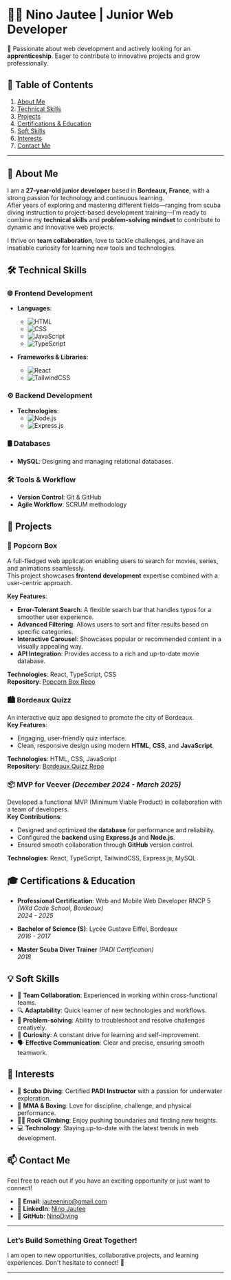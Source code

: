 # 👨‍💻 Nino Jautee | Junior Web Developer

🚀 Passionate about web development and actively looking for an **apprenticeship**. Eager to contribute to innovative projects and grow professionally.

## 📖 **Table of Contents**
1. [About Me](#-about-me)
2. [Technical Skills](#-technical-skills)
3. [Projects](#-projects)
4. [Certifications & Education](#-certifications--education)
5. [Soft Skills](#-soft-skills)
6. [Interests](#-interests)
7. [Contact Me](#-contact-me)

---

## 🚀 **About Me**

I am a **27-year-old junior developer** based in **Bordeaux, France**, with a strong passion for technology and continuous learning.  
After years of exploring and mastering different fields—ranging from scuba diving instruction to project-based development training—I'm ready to combine my **technical skills** and **problem-solving mindset** to contribute to dynamic and innovative web projects.  

I thrive on **team collaboration**, love to tackle challenges, and have an insatiable curiosity for learning new tools and technologies.

## 🛠 **Technical Skills**

### 🌐 **Frontend Development**
- **Languages**:
  - ![HTML](https://img.shields.io/badge/HTML5-000000?style=flat&logo=html5&logoColor=orange)
  - ![CSS](https://img.shields.io/badge/CSS3-000000?style=flat&logo=css3&logoColor=blue)
  - ![JavaScript](https://img.shields.io/badge/JavaScript-000000?style=flat&logo=javascript&logoColor=yellow)
  - ![TypeScript](https://img.shields.io/badge/TypeScript-000000?style=flat&logo=typescript&logoColor=blue)

- **Frameworks & Libraries**:
  - ![React](https://img.shields.io/badge/React-000000?style=flat&logo=react&logoColor=cyan)
  - ![TailwindCSS](https://img.shields.io/badge/TailwindCSS-000000?style=flat&logo=tailwindcss&logoColor=blue)

### ⚙️ **Backend Development**
- **Technologies**:
  - ![Node.js](https://img.shields.io/badge/Node.js-000000?style=flat&logo=node.js&logoColor=green)
  - ![Express.js](https://img.shields.io/badge/Express.js-000000?style=flat&logo=express&logoColor=white)

### 🛢 **Databases**
- **MySQL**: Designing and managing relational databases.

### 🛠 **Tools & Workflow**
- **Version Control**: Git & GitHub
- **Agile Workflow**: SCRUM methodology

## 💼 **Projects**

### 🎥 **Popcorn Box**
A full-fledged web application enabling users to search for movies, series, and animations seamlessly.  
This project showcases **frontend development** expertise combined with a user-centric approach.

**Key Features**:
- **Error-Tolerant Search**: A flexible search bar that handles typos for a smoother user experience.
- **Advanced Filtering**: Allows users to sort and filter results based on specific categories.
- **Interactive Carousel**: Showcases popular or recommended content in a visually appealing way.
- **API Integration**: Provides access to a rich and up-to-date movie database.

**Technologies**: React, TypeScript, CSS  
**Repository**: [Popcorn Box Repo](https://github.com/NinoDiving/PopcornBox)

### 🏙 **Bordeaux Quizz**
An interactive quiz app designed to promote the city of Bordeaux.  
**Key Features**:
- Engaging, user-friendly quiz interface.
- Clean, responsive design using modern **HTML**, **CSS**, and **JavaScript**.

**Technologies**: HTML, CSS, JavaScript  
**Repository**: [Bordeaux Quizz Repo](https://github.com/NinoDiving/BordeauxQuizz)

### 📦 **MVP for Veever** *(December 2024 - March 2025)*
Developed a functional MVP (Minimum Viable Product) in collaboration with a team of developers.  
**Key Contributions**:
- Designed and optimized the **database** for performance and reliability.
- Configured the **backend** using **Express.js** and **Node.js**.
- Ensured smooth collaboration through **GitHub** version control.

**Technologies**: React, TypeScript, TailwindCSS, Express.js, MySQL

## 🎓 **Certifications & Education**

- **Professional Certification**: Web and Mobile Web Developer RNCP 5 *(Wild Code School, Bordeaux)*  
  *2024 - 2025*

- **Bachelor of Science (S)**: Lycée Gustave Eiffel, Bordeaux  
  *2016 - 2017*

- **Master Scuba Diver Trainer** *(PADI Certification)*  
  *2018*

## 💡 **Soft Skills**

- 🤝 **Team Collaboration**: Experienced in working within cross-functional teams.
- 🔍 **Adaptability**: Quick learner of new technologies and workflows.
- 💭 **Problem-solving**: Ability to troubleshoot and resolve challenges creatively.
- 🚀 **Curiosity**: A constant drive for learning and self-improvement.
- 🗣 **Effective Communication**: Clear and precise, ensuring smooth teamwork.

## 🌟 **Interests**

- 🌊 **Scuba Diving**: Certified **PADI Instructor** with a passion for underwater exploration.
- 🥊 **MMA & Boxing**: Love for discipline, challenge, and physical performance.
- 🧗‍♂️ **Rock Climbing**: Enjoy pushing boundaries and finding new heights.
- 💻 **Technology**: Staying up-to-date with the latest trends in web development.

## 📫 **Contact Me**

Feel free to reach out if you have an exciting opportunity or just want to connect!

- 📧 **Email**: [jauteenino@gmail.com](mailto:jauteenino@gmail.com)
- 🔗 **LinkedIn**: [Nino Jautee](https://www.linkedin.com/in/NinoJautee)
- 🔗 **GitHub**: [NinoDiving](https://github.com/NinoDiving)

---

### Let’s Build Something Great Together!  

I am open to new opportunities, collaborative projects, and learning experiences. Don't hesitate to connect! 🚀  

---
